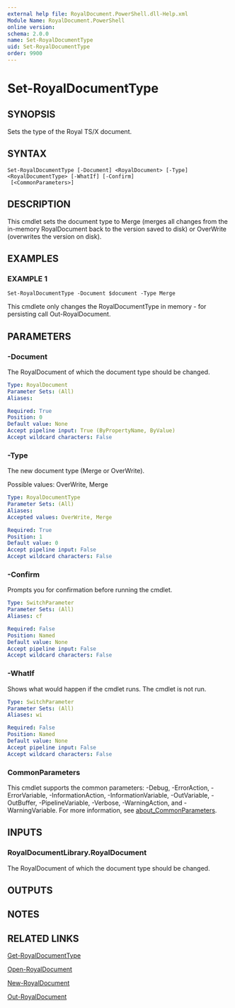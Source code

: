 ```yaml
---
external help file: RoyalDocument.PowerShell.dll-Help.xml
Module Name: RoyalDocument.PowerShell
online version:
schema: 2.0.0
name: Set-RoyalDocumentType
uid: Set-RoyalDocumentType
order: 9900
---
```


# Set-RoyalDocumentType

## SYNOPSIS
Sets the type of the Royal TS/X document.

## SYNTAX

```
Set-RoyalDocumentType [-Document] <RoyalDocument> [-Type] <RoyalDocumentType> [-WhatIf] [-Confirm]
 [<CommonParameters>]
```

## DESCRIPTION
This cmdlet sets the document type to Merge (merges all changes from the in-memory RoyalDocument back to the version saved to disk) or OverWrite (overwrites the version on disk).

## EXAMPLES

### EXAMPLE 1
```
Set-RoyalDocumentType -Document $document -Type Merge
```

This cmdlete only changes the RoyalDocumentType in memory - for persisting call Out-RoyalDocument.

## PARAMETERS

### -Document
The RoyalDocument of which the document type should be changed.

```yaml
Type: RoyalDocument
Parameter Sets: (All)
Aliases:

Required: True
Position: 0
Default value: None
Accept pipeline input: True (ByPropertyName, ByValue)
Accept wildcard characters: False
```

### -Type
The new document type (Merge or OverWrite).

Possible values: OverWrite, Merge

```yaml
Type: RoyalDocumentType
Parameter Sets: (All)
Aliases:
Accepted values: OverWrite, Merge

Required: True
Position: 1
Default value: 0
Accept pipeline input: False
Accept wildcard characters: False
```

### -Confirm
Prompts you for confirmation before running the cmdlet.

```yaml
Type: SwitchParameter
Parameter Sets: (All)
Aliases: cf

Required: False
Position: Named
Default value: None
Accept pipeline input: False
Accept wildcard characters: False
```

### -WhatIf
Shows what would happen if the cmdlet runs.
The cmdlet is not run.

```yaml
Type: SwitchParameter
Parameter Sets: (All)
Aliases: wi

Required: False
Position: Named
Default value: None
Accept pipeline input: False
Accept wildcard characters: False
```

### CommonParameters
This cmdlet supports the common parameters: -Debug, -ErrorAction, -ErrorVariable, -InformationAction, -InformationVariable, -OutVariable, -OutBuffer, -PipelineVariable, -Verbose, -WarningAction, and -WarningVariable. For more information, see [about_CommonParameters](http://go.microsoft.com/fwlink/?LinkID=113216).

## INPUTS

### RoyalDocumentLibrary.RoyalDocument
The RoyalDocument of which the document type should be changed.

## OUTPUTS

## NOTES

## RELATED LINKS

[Get-RoyalDocumentType]()

[Open-RoyalDocument]()

[New-RoyalDocument]()

[Out-RoyalDocument]()

